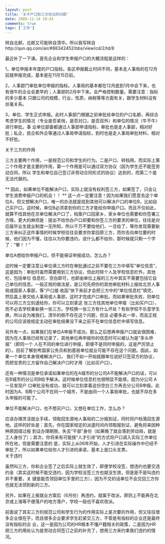 ```yaml
---
layout: post
title: '关于户口和三方协议的问题'
date: 2009-11-14 19:43
comments: true
tags: ['工作']
---
```


转自北邮，北邮又可能转自清华。所以我写转自http://qun.qq.com/air/#88342452/bbs/view/cd/2/td/8

最近补了一下课。首先企业和学生申报户口的大概流程是这样的：  
  
1，单位申报本年度的户口指标。各区申报截止时间不同，基本走人事局的在12月前就申报完成，基本是在11月15日前。  
  
2，人事部门审批单位申报的指标。人事局的基本都在12月底到1月中会下来，也有很牛的企业会更早的；人事部的2月中下来。会严格控制数量。需要注意：指标的多少基本
只跟公司的规模，行业，性质，纳税等等方面有关，跟学生材料没有丝毫关系。  
  
3，单位、学生正式申报。此时人事部门根据之前审批给单位的户口名额，再综合考虑学生的情况（专业是否紧俏，是否对口，是否双外）和单位的情况（牛不牛）进行审批。事
业单位部委都通过人事部申请指标，审批也是走人事部，相对好批；私企，民企和外企等通过人事局申请指标，到时也是走人事局审批材料，相对不好批。  
  
关于三方的作用  
  
三方主要两个作用，一是规范公司和学生的行为。二是户口、转档用。而实际上第二个作用才是主要的作用，第一个作用是可以通过双方协议（因为学生还不能签劳动合同，所以
学生和单位自己签订非劳动合同形式的协议）达到的，而第二个是无法代替的。  
  
** 因此，如果单位不能解决户口，实际上就没有权利签三方，如果签了，只会让学生浪费申报户口的机会！！  ** 这一点一定要注意！因为如果我们愿意去这个单位A，但又想解决户口，唯一的办法就是挂到其他可以解决户口的单位B，比如自己买户口。这时候，单位B必须拿到你的三方才能给你申报户口。而且不仅如此，就算不找其他在京单位解决户口了，档案户口回家乡，家乡单位也需要和你签署三方呀。更大的麻烦是：提出不给你办户口却要和你签三方的要求的单位，往往是对应届毕业生就业制度一无所知，所以千万不要给他们，一旦给了，等你发现需要新三方来纠正这件事情的时候学校往往会要求你拿回原三方，而你去向单位要的时候，他们因为不懂，往往以为你要违约，说什么都不给你，那时候就只剩一个字了：“晕！！”   
  
单位A想给你申报户口，但不能保证申报成功，怎么办？  
  
这时候一定要注意让单位填三方时在审批通过之前不要在三方中填写“单位信息”，这是因为：审批时虽然需要用到三方协议，但此时除个人及学校信息栏外，其他栏，包括单位
信息栏，空白即可，也即由单位上报的三方中其实不需要包括它自己单位的信息。一般正规的做法是，是公司先把你的其他审批材料上报给北京人事局或国家人事部，等“户口接
收函”快下来前才会把三方中的“单位信息栏”填完，然后盖上章交给人事局或人事部，这时才完成户口审批。而如果审批失败，则单位可以将三方立刻退给你，你可以立刻拿这
张三方找其他单位申报（比如买户口），而不必去学校重新换一张三方。学校换一张三方有什么坏处？有些学校不乐意学生换，所以会为难我们，清华的倒不存在这个问题，但没
必要多此一举，而且正规的公司应该按规定主动在审批结果没下来之前不在单位信息栏中填写信息。  
  
另外有一点，如果我们在单位A申报不成功，那么之后想再申报户口就会很困难，因为在人事局已经有记录了，其他单位再申报你的信息时可以被认为是“多头申报”（即同一个
人在不同的单位进行申报，即便不是同时申报的，这是严厉禁止的）。目前了解到考国家公务员和到基层单位就业可能不存在这个问题。因此，如果一个单位本身很难解决户口，
我们不如一开始就跟单位说好只签双方的协议，而把宝贵的三方留作自己解决户口时才用（比如买户口）。  
  
还有一种情况是单位承诺如果单位的在A城市的分公司A不能解决户口的话，可以在B城市的分公司B给予解决。这时候单位信息栏也很明显不能填，因为分公司 A一旦发现户
口审批没有成功，就可以立刻拿着这份空白三方再去分公司B申报。此时因为A、B两个公司不在同一个城市，不是由同一个人事局审批，也就不存在多头申报的可能了。  
  
单位不能解决户口，也不想买户口，又想在单位工作，怎么办？  
  
应该办理灵活就业手续，领取回生源地人事局的二分报到证，同时将户档落回生源地。这样的好处是：首先，你在国家规定的派遣时间内领取报到证，避免将来因种种原因错过报
到证办理期限，失去“干部”身份（如果晚了就会落到劳动局，就是工人身份了）；其次，你将来有可能按“人才引进”的方式将户口调入实际工作单位所在地，但是需要注意的
是，实际上从06年开始，人才引进在实际操作中已经不审批了，所以如果单位给你人才引进的承诺，基本上是口头支票。  
关于违约  
  
虽然叫三方，你和企业签了之后实际上就生效了，即便学校没签，想违约也要交违约金（其实这时候不能交违约，因为学校没签三方也就没生效，但是是不是叫违约并不重要，关
键是能否领回单位手里的三方），因为不交的话单位不会交回三方你也就无法领到新的三方。  
  
另外，如果在上报就业方案后（6月份）再违约，就属于改派，原则上不能再在北京或上海等不便落户的地方落户，学校一般也不喜欢改派。  
  
前面说了其实三方的规范公司和学生行为的作用实际上是次要的作用，但又往往很多企业很在乎，而且很多企业要求学生赶紧交三方，不管是有指标的企业还是最终没有指标的企
业，这一是因为公司的HR根本不懂户籍相关的政策，二是因为HR把三方的用处认为是劳动合同签订之前的补充了，想用三方来约束我们违约的情况。

